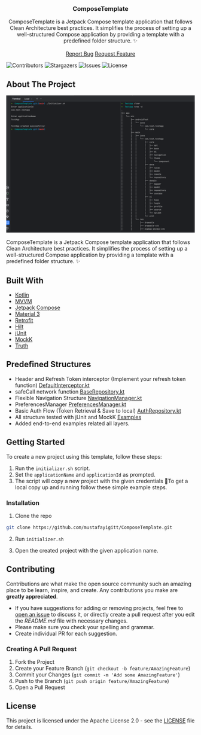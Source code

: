<br/>
<p align="center">
  <h3 align="center">ComposeTemplate</h3>

  <p align="center">
    ComposeTemplate is a Jetpack Compose template application that follows Clean Architecture best practices. It simplifies the process of setting up a well-structured Compose application by providing a template with a predefined folder structure. ✨
    <br/>
    <br/>
    <a href="https://github.com/mustafayigitt/ComposeTemplate/issues">Report Bug</a>
    <a href="https://github.com/mustafayigitt/ComposeTemplate/issues">Request Feature</a>
  </p>
</p>

![Contributors](https://img.shields.io/github/contributors/mustafayigitt/ComposeTemplate?color=dark-green)
![Stargazers](https://img.shields.io/github/stars/mustafayigitt/ComposeTemplate?style=social) ![Issues](https://img.shields.io/github/issues/mustafayigitt/ComposeTemplate)
![License](https://img.shields.io/github/license/mustafayigitt/ComposeTemplate)

## About The Project

![Screen Shot](screenshot/compose-template-initializer.png)

ComposeTemplate is a Jetpack Compose template application that follows Clean Architecture best practices. It simplifies the process of setting up a well-structured Compose application by providing a template with a predefined folder structure. ✨

## Built With



* [Kotlin](https://github.com/JetBrains/kotlin)
* [MVVM](https://developer.android.com/topic/architecture)
* [Jetpack Compose](https://developer.android.com/jetpack/compose)
* [Material 3](https://m3.material.io/)
* [Retrofit](https://github.com/square/retrofit)
* [Hilt](https://developer.android.com/training/dependency-injection/hilt-android)
* [jUnit](https://developer.android.com/training/testing/local-tests)
* [MockK](https://github.com/mockk/mockk)
* [Truth](https://github.com/google/truth)

## Predefined Structures
- Header and Refresh Token interceptor (Implement your refresh token function) [DefaultInterceptor.kt](app/src/main/java/com/ytapps/composetemplate/core/api/DefaultInterceptor.kt)
- safeCall network function [BaseRepository.kt](app/src/main/java/com/ytapps/composetemplate/core/base/BaseRepository.kt)
- Flexible Navigation Structure [NavigationManager.kt](app/src/main/java/com/ytapps/composetemplate/core/navigation/NavigationManager.kt)
- PreferencesManager [PreferencesManager.kt](app/src/main/java/com/ytapps/composetemplate/data/local/PreferencesManager.kt)
- Basic Auth Flow (Token Retrieval & Save to local) [AuthRepository.kt](app/src/main/java/com/ytapps/composetemplate/data/repository/AuthRepository.kt)
- All structure tested with jUnit and MockK [Examples](app/src/test/java/com/ytapps/composetemplate)
- Added end-to-end examples related all layers.

## Getting Started

To create a new project using this template, follow these steps:

1. Run the `initializer.sh` script.
2. Set the `applicationName` and `applicationId` as prompted.
3. The script will copy a new project with the given credentials 🚀To get a local copy up and running follow these simple example steps.

### Installation

1. Clone the repo

```sh
git clone https://github.com/mustafayigitt/ComposeTemplate.git
```

2. Run `initializer.sh`

3. Open the created project with the given application name.

## Contributing

Contributions are what make the open source community such an amazing place to be learn, inspire, and create. Any contributions you make are **greatly appreciated**.
* If you have suggestions for adding or removing projects, feel free to [open an issue](https://github.com/mustafayigitt/ComposeTemplate/issues/new) to discuss it, or directly create a pull request after you edit the *README.md* file with necessary changes.
* Please make sure you check your spelling and grammar.
* Create individual PR for each suggestion.

### Creating A Pull Request

1. Fork the Project
2. Create your Feature Branch (`git checkout -b feature/AmazingFeature`)
3. Commit your Changes (`git commit -m 'Add some AmazingFeature'`)
4. Push to the Branch (`git push origin feature/AmazingFeature`)
5. Open a Pull Request

## License

This project is licensed under the Apache License 2.0 - see the [LICENSE](LICENSE) file for details.
